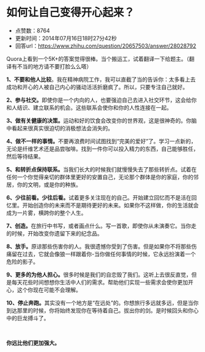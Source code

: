 # 如何让自己变得开心起来？
- 点赞数：8764
- 更新时间：2014年07月16日18时27分42秒
- 回答url：https://www.zhihu.com/question/20657503/answer/28028792
<body>
 <p data-pid="L7750Wxd">Quora上看到一个5K+的答案觉得很棒。当个搬运工，试着翻译一下给题主。（翻译有不当的地方请不要打脸么么嗒）</p>
 <p data-pid="X_lkn1S1"><b>1、不要和他人比较</b>。我在精神病院工作，我可以直截了当的告诉你：太多看上去成功和开心的人被自己内心的骚动活活折磨疯了。所以，只要专注自己就好。</p>
 <p data-pid="nPK0BDiq"><b>2、参与社交。</b>即使你是一个内向的人，也要强迫自己去进入社交环节，这会给你和人结识、建立联系的机会。这些联系会使你和你的人性连接在一起。</p>
 <p data-pid="mHSbx3Zk"><b>3、做有关健康的决策。</b>运动和好的饮食会改变你的世界观，这是很神奇的。你脑中看起来很真实很迫切的消极想法会消失的。</p>
 <p data-pid="6ZzA0_CF"><b>4、做不一样的事情。</b>不要再浪费时间试图找到“完美的爱好”了。学习一点新的，无论是纤维艺术还是品尝咖啡。找到一件你可以投入精力的东西，自己能够胜任，然后等待结果。</p>
 <p data-pid="x_ahHKzG"><b>5、和转折点保持联系。</b>当我们长大的时候我们就慢慢失去了那些转折点。试着在任何一个你觉得亲切的群体里更好的安置自己，无论那个群体是你的家庭，你的邻居，你的文明，或是你的种族。</p>
 <p data-pid="NUP0VPl4"><b>6、少往前看。少往后看。</b>试着更多关注现在的自己。开始建立回忆而不是活在回忆里。开始创造你的未来而不是期待更好的未来。如果你不这样做，你的生活就会成为一片雾，横跨你的整个人生。</p>
 <p data-pid="MGsM7yP0"><b>7、创造。</b>在旅行中书写，或者画点什么。写一首歌，即使你从未演奏它。当你走的时候，开始改变你遗留下来的纪念品。</p>
 <p data-pid="f2Th0Ujx"><b>8、放手。</b>原谅那些伤害你的人。我很遗憾你受到了伤害。但是如果你不将那些伤痛留在过去，它就会像狼一样跟着你-当你做任何事情的时候，它永远扮演着一个危险的影子。</p>
 <p data-pid="qNdiJgEq"><b>9、更多的为他人担心。</b>很多时候是我们的自恋毁了我们。这听上去很反直觉，但是每天花些时间想想你生活中人们的需求。帮助他们实现一些需求会使你更加开心，这个你现在可能不会理解。</p>
 <p data-pid="ih2V26xj"><b>10、停止奔跑。</b>其实没有一个地方是“在远处”的。你想旅行多远就多远，但是当你到达那里的时候，你将始终发现你在等待着自己。拔出你的剑。是时候回头和你心中的巨龙搏斗了。</p>
 <br>
 <p data-pid="Ghpwc02u"><b>你远比他们更加强大。</b></p>
</body>